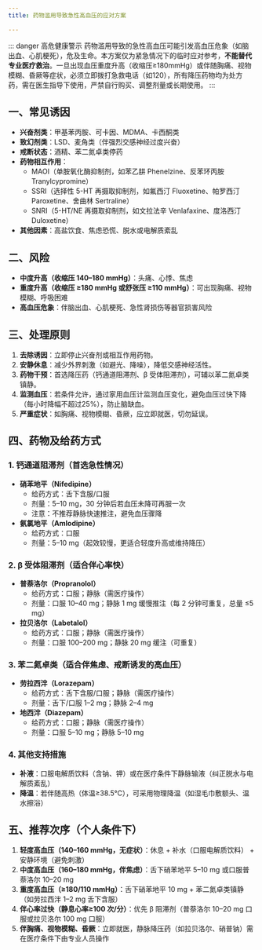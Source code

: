 ```yaml
---
title: 药物滥用导致急性高血压的应对方案

---
```


::: danger 高危健康警示
药物滥用导致的急性高血压可能引发高血压危象（如脑出血、心肌梗死），危及生命。本方案仅为紧急情况下的临时应对参考，**不能替代专业医疗救治**。一旦出现血压重度升高（收缩压≥180mmHg）或伴随胸痛、视物模糊、昏厥等症状，必须立即拨打急救电话（如120），所有降压药物均为处方药，需在医生指导下使用，严禁自行购买、调整剂量或长期使用。
:::

## 一、常见诱因
- **兴奋剂类**：甲基苯丙胺、可卡因、MDMA、卡西酮类
- **致幻剂类**：LSD、麦角类（伴强烈交感神经过度兴奋）
- **戒断状态**：酒精、苯二氮卓类停药
- **药物相互作用**：
  - MAOI（单胺氧化酶抑制剂，如苯乙肼 Phenelzine、反苯环丙胺 Tranylcypromine）
  - SSRI（选择性 5-HT 再摄取抑制剂，如氟西汀 Fluoxetine、帕罗西汀 Paroxetine、舍曲林 Sertraline）
  - SNRI（5-HT/NE 再摄取抑制剂，如文拉法辛 Venlafaxine、度洛西汀 Duloxetine）
- **其他因素**：高盐饮食、焦虑恐慌、脱水或电解质紊乱


## 二、风险
- **中度升高（收缩压 140–180 mmHg）**：头痛、心悸、焦虑
- **重度升高（收缩压 ≥180 mmHg 或舒张压 ≥110 mmHg）**：可出现胸痛、视物模糊、呼吸困难
- **高血压危象**：伴脑出血、心肌梗死、急性肾损伤等器官损害风险


## 三、处理原则
1. **去除诱因**：立即停止兴奋剂或相互作用药物。
2. **安静休息**：减少外界刺激（如避光、降噪），降低交感神经活性。
3. **药物干预**：首选降压药（钙通道阻滞剂、β 受体阻滞剂），可辅以苯二氮卓类镇静。
4. **监测血压**：若条件允许，通过家用血压计监测血压变化，避免血压过快下降（每小时降幅不超过25%），防止脑缺血。
5. **严重症状**：如胸痛、视物模糊、昏厥，应立即就医，切勿延误。


## 四、药物及给药方式
### 1. 钙通道阻滞剂（首选急性情况）
- **硝苯地平（Nifedipine）**
  - 给药方式：舌下含服/口服
  - 剂量：5–10 mg，30 分钟后若血压未降可再服一次
  - 注意：不推荐静脉快速推注，避免血压骤降
- **氨氯地平（Amlodipine）**
  - 给药方式：口服
  - 剂量：5–10 mg（起效较慢，更适合轻度升高或维持降压）

### 2. β 受体阻滞剂（适合伴心率快）
- **普萘洛尔（Propranolol）**
  - 给药方式：口服；静脉（需医疗操作）
  - 剂量：口服 10–40 mg；静脉 1 mg 缓慢推注（每 2 分钟可重复，总量 ≤5 mg）
- **拉贝洛尔（Labetalol）**
  - 给药方式：口服；静脉（需医疗操作）
  - 剂量：口服 100–200 mg；静脉 20 mg 缓注（可重复）

### 3. 苯二氮卓类（适合伴焦虑、戒断诱发的高血压）
- **劳拉西泮（Lorazepam）**
  - 给药方式：舌下含服/口服；静脉（需医疗操作）
  - 剂量：舌下/口服 1–2 mg；静脉 2–4 mg
- **地西泮（Diazepam）**
  - 给药方式：口服；静脉（需医疗操作）
  - 剂量：口服 5–10 mg；静脉 5–10 mg

### 4. 其他支持措施
- **补液**：口服电解质饮料（含钠、钾）或在医疗条件下静脉输液（纠正脱水与电解质紊乱）
- **降温**：若伴随高热（体温≥38.5℃），可采用物理降温（如湿毛巾敷额头、温水擦浴）


## 五、推荐次序（个人条件下）
1. **轻度高血压（140–160 mmHg，无症状）**：休息 + 补水（口服电解质饮料） + 安静环境（避免刺激）
2. **中度高血压（160–180 mmHg，伴焦虑）**：舌下硝苯地平 5–10 mg 或口服普萘洛尔 10–20 mg
3. **重度高血压（≥180/110 mmHg）**：舌下硝苯地平 10 mg + 苯二氮卓类镇静（如劳拉西泮 1–2 mg 舌下含服）
4. **伴心率过快（静息心率≥100 次/分）**：优先 β 阻滞剂（普萘洛尔 10–20 mg 口服或拉贝洛尔 100 mg 口服）
5. **伴胸痛、视物模糊、昏厥**：立即就医，静脉降压药（如拉贝洛尔、硝普钠）需在医疗条件下由专业人员操作


